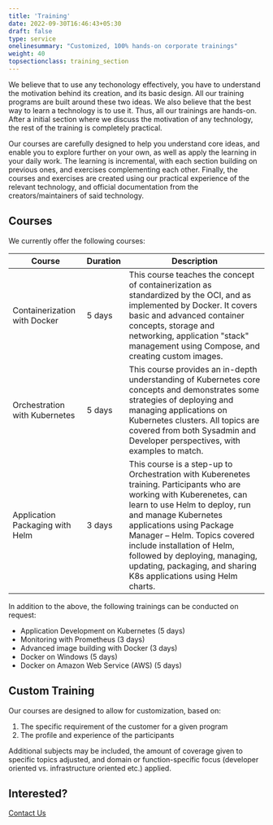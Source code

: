```yaml
---
title: 'Training'
date: 2022-09-30T16:46:43+05:30
draft: false
type: service
onelinesummary: "Customized, 100% hands-on corporate trainings"
weight: 40
topsectionclass: training_section
---
```

We believe that to use any techonology effectively, you have to understand the motivation behind its creation, and its basic design. All our training programs are built around these two ideas. We also believe that the best way to learn a technology is to use it. Thus, all our trainings are hands-on. After a initial section where we discuss the motivation of any technology, the rest of the training is completely practical.

Our courses are carefully designed to help you understand core ideas, and enable you to explore further on your own, as well as apply the learning in your daily work. The learning is incremental, with each section building on previous ones, and exercises complementing each other. Finally, the courses and exercises are created using our practical experience of the relevant technology, and official documentation from the creators/maintainers of said technology.

## Courses 

We currently offer the following courses:

|Course|Duration|Description|
|---|---|---|
|Containerization with Docker|5 days|This course teaches the concept of containerization as standardized by the OCI, and as implemented by Docker. It covers basic and advanced container concepts, storage and networking, application "stack" management using Compose, and creating custom images.|
|Orchestration with Kubernetes|5 days|This course provides an in-depth understanding of Kubernetes core concepts and demonstrates some strategies of deploying and managing applications on Kubernetes clusters. All topics are covered from both Sysadmin and Developer perspectives, with examples to match.|
|Application Packaging with Helm|3 days|This course is a step-up to Orchestration with Kuberenetes training. Participants who are working with Kuberenetes, can learn to use Helm to deploy, run and manage Kubernetes applications using Package Manager – Helm. Topics covered include installation of Helm, followed by deploying, managing, updating, packaging, and sharing K8s applications using Helm charts.|

In addition to the above, the following trainings can be conducted on request:
* Application Development on Kubernetes (5 days)
* Monitoring with Prometheus (3 days)
* Advanced image building with Docker (3 days)
* Docker on Windows (5 days)
* Docker on Amazon Web Service (AWS) (5 days)

## Custom Training

Our courses are designed to allow for customization, based on:

1. The specific requirement of the customer for a given program
2. The profile and experience of the participants

Additional subjects may be included, the amount of coverage given to specific topics adjusted, and domain or function-specific focus (developer oriented vs. infrastructure oriented etc.) applied.

## Interested?
[Contact Us](/contact)